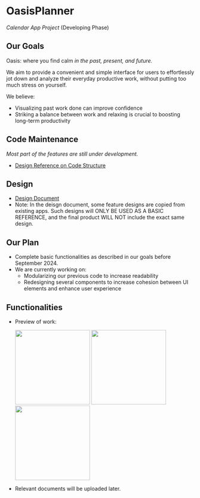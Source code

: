 # OasisPlanner 
_Calendar App Project_ (Developing Phase)

## Our Goals

Oasis: where you find calm _in the past, present, and future._

We aim to provide a convenient and simple interface for users to effortlessly jot down and analyze their everyday productive work, without putting too much stress on yourself. 

We believe:
- Visualizing past work done can improve confidence
- Striking a balance between work and relaxing is crucial to boosting long-term productivity

## Code Maintenance
_Most part of the features are still under development._
- [Design Reference on Code Structure](markdowns/code_structure.md)

## Design
- [Design Document](markdowns/first_draft_design_doc.png)
- Note: In the deisgn document, some feature designs are copied from existing apps. Such designs will ONLY BE USED AS A BASIC REFERENCE, and the final product WILL NOT include the exact same design.

## Our Plan
- Complete basic functionalities as described in our goals before September 2024.
- We are currently working on:
  - Modularizing our previous code to increase readability
  - Redesigning several components to increase cohesion between UI elements and enhance user experience

## Functionalities
- Preview of work:

  <img src="https://github.com/ash3327/ash3327/assets/86100752/3548ccde-c41b-440f-af3d-4f35303066e4" width=200/>
  <img src="https://github.com/ash3327/ash3327/assets/86100752/43f12dbf-4ab5-45ec-9f50-6086b3f7e601" width=200/>
  <img src="https://github.com/ash3327/ash3327/assets/86100752/82471662-dfac-44f0-bbc5-c06190d2a21e" width=200/>

- Relevant documents will be uploaded later.
